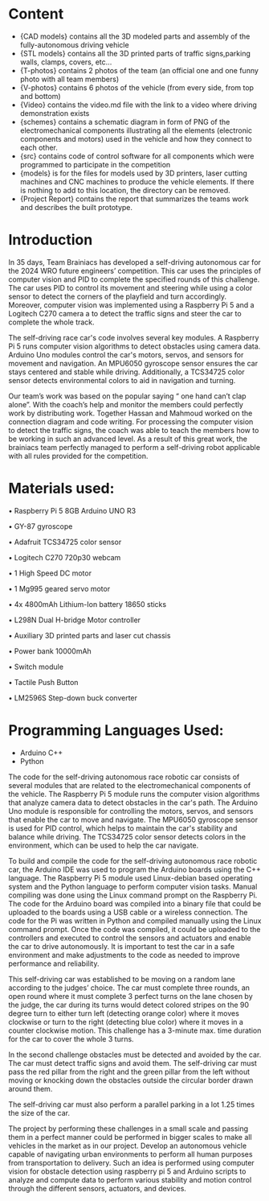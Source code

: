 # Content
- {CAD models} contains all the 3D modeled parts and assembly of the fully-autonomous driving vehicle
- {STL models} contains all the 3D printed parts of traffic signs,parking walls, clamps, covers, etc...
- {T-photos} contains 2 photos of the team (an official one and one funny photo with all team members)
- {V-photos} contains 6 photos of the vehicle (from every side, from top and bottom)
- {Video} contains the video.md file with the link to a video where driving demonstration exists
- {schemes} contains a schematic diagram in form of PNG of the electromechanical components illustrating all the elements (electronic components and motors) used in the vehicle and how they connect to each other.
- {src} contains code of control software for all components which were programmed to participate in the competition
- {models} is for the files for models used by 3D printers, laser cutting machines and CNC machines to produce the vehicle elements. If there is nothing to add to this location, the directory can be removed.
- {Project Report} contains the report that summarizes the teams work and describes the built prototype.

# Introduction  

In 35 days, Team Brainiacs has developed a self-driving autonomous car for the 2024 WRO future engineers’ competition. This car uses the principles of computer vision and PID to complete the specified rounds of this challenge. The car uses PID to control its movement and steering while using a color sensor to detect the corners of the playfield and turn accordingly. Moreover, computer vision was implemented using a Raspberry Pi 5 and a Logitech C270 camera a to detect the traffic signs and steer the car to complete the whole track.

The self-driving race car's code involves several key modules. A Raspberry Pi 5 runs computer vision algorithms to detect obstacles using camera data. Arduino Uno modules control the car's motors, servos, and sensors for movement and navigation. An MPU6050 gyroscope sensor ensures the car stays centered and stable while driving. Additionally, a TCS34725 color sensor detects environmental colors to aid in navigation and turning.

Our team’s work was based on the popular saying “ one hand can’t clap alone”. With the coach’s help and monitor the members could perfectly work by distributing work. Together Hassan and Mahmoud worked on the connection diagram and code writing. For processing the computer vision to detect the traffic signs, the coach was able to teach  the members how to be working in such an advanced level. As a result of this great work, the brainiacs team perfectly managed to perform a self-driving robot applicable with all rules provided for the competition.  

# Materials used:

•	Raspberry Pi 5 8GB Arduino UNO R3

•	GY-87 gyroscope

•	Adafruit TCS34725 color sensor

•	Logitech C270 720p30 webcam

•	1 High Speed DC motor

•	1 Mg995 geared servo motor

•	4x 4800mAh Lithium-Ion battery 18650 sticks

•	L298N Dual H-bridge Motor controller

•	Auxiliary 3D printed parts and laser cut chassis

•	Power bank 10000mAh

•	Switch module 

•	Tactile Push Button

•	LM2596S Step-down buck converter


# Programming Languages Used:

- Arduino C++
- Python

The code for the self-driving autonomous race robotic car consists of several modules that are related to the electromechanical components of the vehicle. The Raspberry Pi 5 module runs the computer vision algorithms that analyze camera data to detect obstacles in the car's path. The Arduino Uno module is responsible for controlling the motors, servos, and sensors that enable the car to move and navigate. The MPU6050 gyroscope sensor is used for PID control, which helps to maintain the car's stability and balance while driving. The TCS34725 color sensor detects colors in the environment, which can be used to help the car navigate.

To build and compile the code for the self-driving autonomous race robotic car, the Arduino IDE was used to program the Arduino boards using the C++ language. The Raspberry Pi 5 module used Linux-debian based operating system and the Python language to perform computer vision tasks. Manual compiling was done using the Linux command prompt on the Raspberry Pi. The code for the Arduino board was compiled into a binary file that could be uploaded to the boards using a USB cable or a wireless connection. The code for the Pi was written in Python and compiled manually using the Linux command prompt. Once the code was compiled, it could be uploaded to the controllers and executed to control the sensors and actuators and enable the car to drive autonomously. It is important to test the car in a safe environment and make adjustments to the code as needed to improve performance and reliability.

This self-driving car was established to be moving on a random lane according to the judges’ choice. The car must complete three rounds, an open round where it must complete 3 perfect turns on the lane chosen by the judge, the car during its turns would detect colored stripes on the 90 degree turn to either turn left (detecting orange color) where it moves clockwise or turn to the right (detecting blue color) where it moves in a counter clockwise motion. This challenge has a 3-minute max. time duration for the car to cover the whole 3 turns.

In the second challenge obstacles must be detected and avoided by the car. The car must detect traffic signs and avoid them. The self-driving car must pass the red pillar from the right and the green pillar from the left without moving or knocking down the obstacles outside the circular border drawn around them. 

The self-driving car must also perform a parallel parking in a lot 1.25 times the size of the car.   

The project by performing these challenges in a small scale and passing them in  a perfect manner could be performed in bigger scales to make all vehicles in the market as in our project. Develop an autonomous vehicle capable of navigating urban environments to perform all human purposes from transportation to delivery. Such an idea is performed using computer vision for obstacle detection using raspberry pi 5 and Arduino scripts to analyze and compute data to perform various stability and motion control through the different sensors, actuators, and devices.
